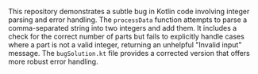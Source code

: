 This repository demonstrates a subtle bug in Kotlin code involving integer parsing and error handling.  The `processData` function attempts to parse a comma-separated string into two integers and add them. It includes a check for the correct number of parts but fails to explicitly handle cases where a part is not a valid integer, returning an unhelpful "Invalid input" message.  The `bugSolution.kt` file provides a corrected version that offers more robust error handling.